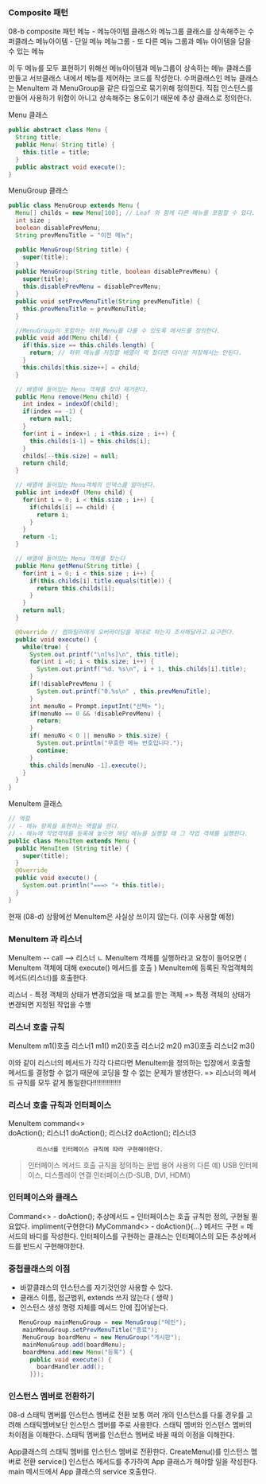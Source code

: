 ### Composite 패턴
08-b
composite 패턴
메뉴 - 메뉴아이템 클래스와 메뉴그룹 클래스를 상속해주는 수퍼클래스
메뉴아이템 - 단일 메뉴
메뉴그룹 - 또 다른 메뉴 그룹과 메뉴 아이템을 담을 수 있는 메뉴

이 두 메뉴를 모두 표현하기 위해선 메뉴아이템과 메뉴그룹이 상속하는 메뉴 클래스를 만들고
서브클래스 내에서 메뉴를 제어하는 코드를 작성한다.
수퍼클래스인 메뉴 클래스는 MenuItem 과 MenuGroup을 같은 타입으로 묶기위해 정의한다.
직접 인스턴스를 만들어 사용하기 위함이 아니고 상속해주는 용도이기 때문에 추상 클래스로 정의한다.

Menu 클래스
```java
public abstract class Menu {
  String title;
  public Menu( String title) {
    this.title = title;
  }
  public abstract void execute();
}
```

MenuGroup 클래스
```java
public class MenuGroup extends Menu {
  Menu[] childs = new Menu[100]; // Leaf 와 함께 다른 메뉴를 포함할 수 있다. 
  int size ;
  boolean disablePrevMenu;
  String prevMenuTitle = "이전 메뉴";

  public MenuGroup(String title) {
    super(title);
  }
  public MenuGroup(String title, boolean disablePrevMenu) {
    super(title);
    this.disablePrevMenu = disablePrevMenu;
  }
  public void setPrevMenuTitle(String prevMenuTitle) {
    this.prevMenuTitle = prevMenuTitle;
  }

  //MenuGroup이 포함하는 하위 Menu를 다룰 수 있도록 메서드를 정의한다.
  public void add(Menu child) {
    if(this.size == this.childs.length) {
      return; // 하위 메뉴를 저장할 배열이 꽉 찼다면 더이상 저장해서는 안된다.
    }
    this.childs[this.size++] = child;
  }

  // 배열에 들어있는 Menu 객체를 찾아 제거한다.
  public Menu remove(Menu child) {
    int index = indexOf(child);
    if(index == -1) {
      return null;
    }
    for(int i = index+1 ; i <this.size ; i++) {
      this.childs[i-1] = this.childs[i];
    }
    childs[--this.size] = null;
    return child;
  }

  // 배열에 들어있는 Menu객체의 인덱스를 알아낸다.
  public int indexOf (Menu child) {
    for(int i = 0; i < this.size ; i++) {
      if(childs[i] == child) {
        return i;
      }
    }
    return -1;
  }

  // 배열에 들어있는 Menu 객체를 찾는다
  public Menu getMenu(String title) {
    for(int i = 0; i < this.size ; i++) {
      if(this.childs[i].title.equals(title)) {
        return this.childs[i];        
      }
    }
    return null;
  }

  @Override // 컴파일러에게 오버라이딩을 제대로 하는지 조사해달라고 요구한다.
  public void execute() {
    while(true) {
      System.out.printf("\n[%s]\n", this.title);
      for(int i =0; i < this.size; i++) {
        System.out.printf("%d. %s\n", i + 1, this.childs[i].title);
      }
      if(!disablePrevMenu ) {
        System.out.printf("0.%s\n" , this.prevMenuTitle);
      }
      int menuNo = Prompt.inputInt("선택> ");
      if(menuNo == 0 && !disablePrevMenu) {
        return;
      }
      if( menuNo < 0 || menuNo > this.size) {
        System.out.println("무효한 메뉴 번호입니다.");
        continue;
      }
      this.childs[menuNo -1].execute();
    }
  }
}
```
MenuItem 클래스
```java
// 역할
// - 메뉴 항목을 표현하는 역할을 한다.
// - 메뉴에 작업객체를 등록해 놓으면 해당 메뉴를 실행할 때 그 작업 객체를 실행한다.
public class MenuItem extends Menu {
  public MenuItem (String title) {
    super(title);
  }
  @Override
  public void execute() {
    System.out.println("===> "+ this.title);
  }
}
```
현재 (08-d) 상황에선 MenuItem은 사실상 쓰이지 않는다. (이후 사용할 예정)

### MenuItem 과 리스너

MenuItem  --     call  -->     리스너 
ㄴ MenuItem 객체를 실행하라고 요청이 들어오면 ( MenuItem 객체에 대해 execute() 메서드를 호출 ) MenuItem에 등록된 작업객체의 메서드(리스너)를 호출한다.

리스너 - 특정 객체의 상태가 변경되었을 때 보고를 받는 객체 => 특정 객체의 상태가 변경되면 지정된 작업을 수행

### 리스너 호출 규칙
MenuItem  m1()호출  리스너1 m1()
          m2()호출  리스너2 m2()
          m3()호출  리스너2 m3()

이와 같이 리스너의 메서드가 각각 다르다면 MenuItem을 정의하는 입장에서 호출할 메서드를 결정할 수 없기 때문에 코딩을 할 수 없는 문제가 발생한다. => 리스너의 메서드 규칙를 모두 같게 통일한다!!!!!!!!!!!!!!

### 리스너 호출 규칙과 인터페이스
MenuItem    command<<interface>>   
                doAction();    리스너1
                doAction();    리스너2
                doAction();    리스너3

            리스너를 인터페이스 규칙에 따라 구현해야한다.

>인터페이스
메서드 호출 규칙을 정의하는 문법
용어 사용의 다른 예) USB 인터페이스, 디스플레이 연결 인터페이스(D-SUB, DVI, HDMI)


### 인터페이스와 클래스
Command<<interface>> - doAction(); 추상메서드 = 인터페이스는 호출 규칙만 정의, 구현될 필요없다.
impliment(구현한다)
MyCommand<<concrete>> - doAction(){...} 메서드 구현 = 메서드의 바디를 작성한다. 인터페이스를 구현하는 클래스는 인터페이스의 모든 추상메서드를 반드시 구현해야한다. 


### 중첩클래스의 이점 
- 바깥클래스의 인스턴스를 자기것인양 사용할 수 있다.
- 클래스 이름, 접근범위, extends 쓰지 않는다 ( 생략 )
- 인스턴스 생성 명령 자체를 메서드 안에 집어넣는다.

```java
   MenuGroup mainMenuGroup = new MenuGroup("메인");
    mainMenuGroup.setPrevMenuTitle("종료");
    MenuGroup boardMenu = new MenuGroup("게시판");
    mainMenuGroup.add(boardMenu);
    boardMenu.add(new Menu("등록") {
      public void execute() {
        boardHandler.add();
      }});

```

### 인스턴스 멤버로 전환하기
08-d
스태틱 멤버를 인스턴스 멤버로 전환
보통 여러 개의 인스턴스를 다룰 경우를 고려해 스태틱멤버보단 인스턴스 멤버를 주로 사용한다.
스태틱 멤버와 인스턴스 멤버의 차이점을 이해한다.
스태틱 멤버를 인스턴스 멤버로 바꿀 때의 이점을 이해한다.

App클래스의 스태틱 멤버를 인스턴스 멤버로 전환한다.
CreateMenu()를 인스턴스 멤버로 전환
service() 인스턴스 메서드를 추가하여 App 클래스가 해야할 일을 작성한다.
main 메서드에서 App 클래스의 service 호출한다.